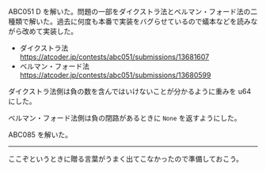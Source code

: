 ABC051 D を解いた。問題の一部をダイクストラ法とベルマン・フォード法の二種類で解いた。過去に何度も本番で実装をバグらせているので蟻本などを読みながら改めて実装した。

- ダイクストラ法 <https://atcoder.jp/contests/abc051/submissions/13681607>
- ベルマン・フォード法 <https://atcoder.jp/contests/abc051/submissions/13680599>

ダイクストラ法側は負の数を含んではいけないことが分かるように重みを u64 にした。

ベルマン・フォード法側は負の閉路があるときに `None` を返すようにした。

ABC085 を解いた。

---

ここぞというときに贈る言葉がうまく出てこなかったので準備しておこう。
